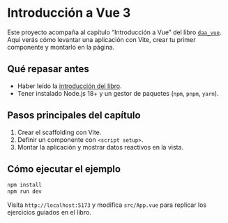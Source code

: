 # Introducción a Vue 3

Este proyecto acompaña al capítulo “Introducción a Vue” del libro [`daa_vue`](https://salesmendesandre.github.io/daa_vue/main/vue/p1c1_introduccion_a_vue.html). Aquí verás cómo levantar una aplicación con Vite, crear tu primer componente y montarlo en la página.

## Qué repasar antes
- Haber leído la [introducción del libro](https://salesmendesandre.github.io/daa_vue/main/intro.html).
- Tener instalado Node.js 18+ y un gestor de paquetes (`npm`, `pnpm`, `yarn`).

## Pasos principales del capítulo
1. Crear el scaffolding con Vite.
2. Definir un componente con `<script setup>`.
3. Montar la aplicación y mostrar datos reactivos en la vista.

## Cómo ejecutar el ejemplo
```bash
npm install
npm run dev
```

Visita `http://localhost:5173` y modifica `src/App.vue` para replicar los ejercicios guiados en el libro.
